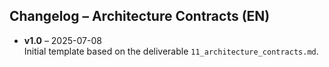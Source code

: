 ## Changelog – Architecture Contracts (EN)

- **v1.0** – 2025-07-08  
  Initial template based on the deliverable `11_architecture_contracts.md`.
